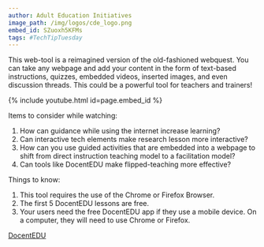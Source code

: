 ```yaml
---
author: Adult Education Initiatives
image_path: /img/logos/cde_logo.png
embed_id: SZuoxh5KFMs
tags: #TechTipTuesday
---
```

This web-tool is a reimagined version of the old-fashioned webquest. You can take any webpage and add your content in the form of text-based instructions, quizzes, embedded videos, inserted images, and even discussion threads.  This could be a powerful tool for teachers and trainers!

{% include youtube.html id=page.embed_id %}

Items to consider while watching:

  1.  How can guidance while using the internet increase learning?
  2.  Can interactive tech elements make research lesson more interactive?
  3.  How can you use guided activities that are embedded into a webpage to shift from direct instruction teaching model to a facilitation model?
  4.  Can tools like DocentEDU make flipped-teaching more effective?    

Things to know:

  1.  This tool requires the use of the Chrome or Firefox Browser.
  2.  The first 5 DocentEDU lessons are free.
  3.  Your users need the free DocentEDU app if they use a mobile device. On a computer, they will need to use Chrome or Firefox.

[DocentEDU](http://docentedu.com/)